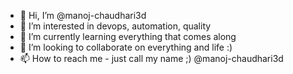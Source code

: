 - 👋 Hi, I’m @manoj-chaudhari3d
- 👀 I’m interested in devops, automation, quality
- 🌱 I’m currently learning everything that comes along
- 💞️ I’m looking to collaborate on everything and life :)
- 📫 How to reach me - just call my name ;) @manoj-chaudhari3d

<!---
manoj-chaudhari3d/manoj-chaudhari3d is a ✨ special ✨ repository because its `README.md` (this file) appears on your GitHub profile.
You can click the Preview link to take a look at your changes.
--->
